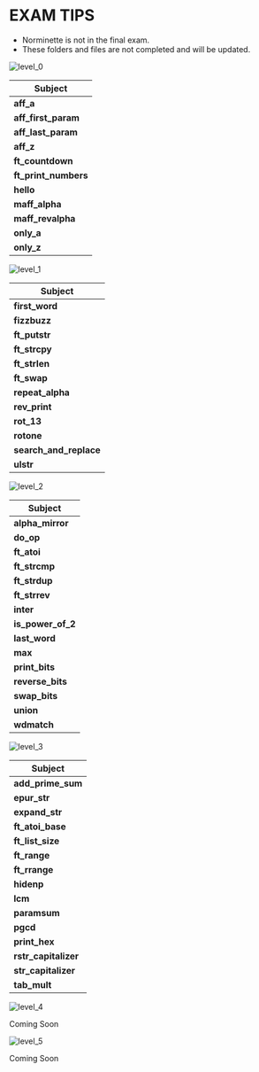 # EXAM TIPS

- Norminette is not in the final exam. 
- These folders and files are not completed and will be updated. 

![level_0](https://user-images.githubusercontent.com/58959408/152631358-4b162b8e-7640-43d0-8041-cc94008c6925.png)

| Subject             |
|---------------------|
| **aff_a**           |
| **aff_first_param** |
| **aff_last_param**  | 
| **aff_z**           |
| **ft_countdown**    |
| **ft_print_numbers**|
| **hello**           |
| **maff_alpha**      | 
| **maff_revalpha**   |
| **only_a**          |
| **only_z**          |  

![level_1](https://user-images.githubusercontent.com/58959408/152631506-abd11a2e-ddfd-445a-ac41-977dfd3ce38e.png)

| Subject             |
|---------------------|
| **first_word**      |
| **fizzbuzz**        |
| **ft_putstr**       |
| **ft_strcpy**       | 
| **ft_strlen**       |
| **ft_swap**         |
| **repeat_alpha**    |
| **rev_print**       |
| **rot_13**          |
| **rotone**             | 
| **search_and_replace** | 
| **ulstr**              | 

![level_2](https://user-images.githubusercontent.com/58959408/152632907-5476ea85-b10c-4376-a507-f6d9edde100b.png)

| Subject            |
|--------------------|
| **alpha_mirror**   |
| **do_op**          |
| **ft_atoi**        |
| **ft_strcmp**      |
| **ft_strdup**      |
| **ft_strrev**      |
| **inter**          |
| **is_power_of_2**  |
| **last_word**      |
| **max**            |
| **print_bits**     |
| **reverse_bits**   |
| **swap_bits**      |
| **union**          |
| **wdmatch**        |

![level_3](https://user-images.githubusercontent.com/58959408/153134645-ba7d2816-a5c0-4db0-94fa-c79588ea2160.png)

| Subject            |
|--------------------|
| **add_prime_sum**   |
| **epur_str**          |
| **expand_str**        |
| **ft_atoi_base**      |
| **ft_list_size**      |
| **ft_range**      |
| **ft_rrange**          |
| **hidenp**  |
| **lcm**      |
| **paramsum**            |
| **pgcd**     |
| **print_hex**   |
| **rstr_capitalizer**      |
| **str_capitalizer**          |
| **tab_mult**        |

![level_4](https://user-images.githubusercontent.com/58959408/172992269-5226bb79-65e7-4405-adcb-431680428b63.png)

Coming Soon

![level_5](https://user-images.githubusercontent.com/58959408/172992299-de37fde4-d419-4095-9eb3-8dc071df6737.png)

Coming Soon
